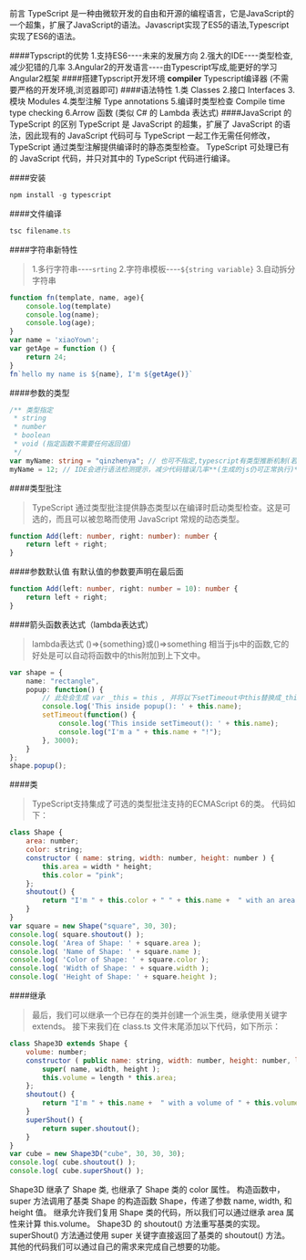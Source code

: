 前言
TypeScript 是一种由微软开发的自由和开源的编程语言，它是JavaScript的一个超集，扩展了JavaScript的语法。Javascript实现了ES5的语法,Typescript实现了ES6的语法。

>
####Typscript的优势
1.支持ES6----未来的发展方向
2.强大的IDE----类型检查,减少犯错的几率
3.Angular2的开发语言----由Typescript写成,能更好的学习Angular2框架
####搭建Typscript开发环境
**compiler**
Typescript编译器
(不需要严格的开发环境,浏览器即可)
####语法特性
1.类 Classes
2.接口 Interfaces
3.模块 Modules 
4.类型注解 Type annotations
5.编译时类型检查 Compile time type checking 
6.Arrow 函数 (类似 C# 的 Lambda 表达式)
####JavaScript 的 TypeScript 的区别
TypeScript 是 JavaScript 的超集，扩展了 JavaScript 的语法，因此现有的 JavaScript 代码可与 TypeScript 一起工作无需任何修改，TypeScript 通过类型注解提供编译时的静态类型检查。
TypeScript 可处理已有的 JavaScript 代码，并只对其中的 TypeScript 代码进行编译。

####安装
```javascript
npm install -g typescript
```
####文件编译
```javascript
tsc filename.ts
```
####字符串新特性
>1.多行字符串----`srting`
2.字符串模板----`${string variable}`
3.自动拆分字符串
```typescript
function fn(template, name, age){
	console.log(template)
    console.log(name);
    console.log(age);
}
var name = 'xiaoYown';
var getAge = function () {
    return 24;
}
fn`hello my name is ${name}, I'm ${getAge()}`
```
####参数的类型
```typescript
/** 类型指定
 * string
 * number
 * boolean
 * void (指定函数不需要任何返回值)
 */
var myName: string = "qinzhenya"; // 也可不指定,typescript有类型推断机制(若是类型变化变量,使用:any进行指定)
myName = 12; // IDE会进行语法检测提示，减少代码错误几率**(生成的js仍可正常执行)**
```
####类型批注
>TypeScript 通过类型批注提供静态类型以在编译时启动类型检查。这是可选的，而且可以被忽略而使用 JavaScript 常规的动态类型。
```typescript
function Add(left: number, right: number): number {
	return left + right;
}
```
####参数默认值
有默认值的参数要声明在最后面
```typescript
function Add(left: number, right: number = 10): number {
	return left + right;
}
```
####箭头函数表达式（lambda表达式）
>lambda表达式 ()=>{something}或()=>something 相当于js中的函数,它的好处是可以自动将函数中的this附加到上下文中。
```typescript
var shape = {
    name: "rectangle",
    popup: function() {
        // 此处会生成 var _this = this , 并将以下setTimeout中this替换成_this
        console.log('This inside popup(): ' + this.name);
        setTimeout(function() {
            console.log('This inside setTimeout(): ' + this.name);
            console.log("I'm a " + this.name + "!");
        }, 3000);
    }
};
shape.popup();
```
####类
>TypeScript支持集成了可选的类型批注支持的ECMAScript 6的类。
代码如下：
```javascript
class Shape {
    area: number;
    color: string;
    constructor ( name: string, width: number, height: number ) {
        this.area = width * height;
        this.color = "pink";
    };
    shoutout() {
        return "I'm " + this.color + " " + this.name +  " with an area of " + this.area + " cm squared.";
    }
}
var square = new Shape("square", 30, 30);
console.log( square.shoutout() );
console.log( 'Area of Shape: ' + square.area );
console.log( 'Name of Shape: ' + square.name );
console.log( 'Color of Shape: ' + square.color );
console.log( 'Width of Shape: ' + square.width );
console.log( 'Height of Shape: ' + square.height );
```
####继承
>最后，我们可以继承一个已存在的类并创建一个派生类，继承使用关键字 extends。
接下来我们在 class.ts 文件末尾添加以下代码，如下所示：
```javascript
class Shape3D extends Shape {
    volume: number;
    constructor ( public name: string, width: number, height: number, length: number ) {
        super( name, width, height );
        this.volume = length * this.area;
    };
    shoutout() {
        return "I'm " + this.name +  " with a volume of " + this.volume + " cm cube.";
    }
    superShout() {
        return super.shoutout();
    }
}
var cube = new Shape3D("cube", 30, 30, 30);
console.log( cube.shoutout() );
console.log( cube.superShout() );
```
Shape3D 继承了 Shape 类, 也继承了 Shape 类的 color 属性。
构造函数中，super 方法调用了基类 Shape 的构造函数 Shape，传递了参数 name, width, 和 height 值。 继承允许我们复用 Shape 类的代码，所以我们可以通过继承 area 属性来计算 this.volume。
Shape3D 的 shoutout() 方法重写基类的实现。superShout() 方法通过使用 super 关键字直接返回了基类的 shoutout() 方法。
其他的代码我们可以通过自己的需求来完成自己想要的功能。
